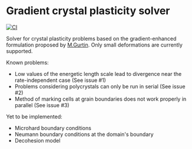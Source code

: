 # Gradient crystal plasticity solver

[![CI](https://github.com/j507/gCP/actions/workflows/main.yml/badge.svg)](https://github.com/j507/gCP/actions/workflows/main.yml)

Solver for crystal plasticity problems based on the gradient-enhanced formulation proposed by [M.Gurtin](https://doi.org/10.1016/S0022-5096(99)00059-9). Only small deformations are currently supported.

Known problems:
- Low values of the energetic length scale lead to divergence near the rate-independent case (See issue #1)
- Problems considering polycrystals can only be run in serial (See issue #2)
- Method of marking cells at grain boundaries does not work properly in parallel (See issue #3)

Yet to be implemented:
- Microhard boundary conditions
- Neumann boundary conditions at the domain's boundary
- Decohesion model
